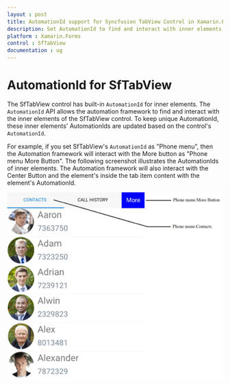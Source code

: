 ```yaml
---
layout : post
title: AutomationId support for Syncfusion TabView Control in Xamarin.Forms
description: Set AutomationId to find and interact with inner elements in TabView .The SfTabView control has built-in `AutomationId` for inner elements.
platform : Xamarin.Forms
control : SfTabView
documentation : ug
---
```


# AutomationId for SfTabView

The SfTabView control has built-in `AutomationId` for inner elements. The `AutomationId` API allows the automation framework to find and interact with the inner elements of the SfTabView control. To keep unique AutomationId, these inner elements' AutomationIds are updated based on the control's `AutomationId`. 

For example, if you set SfTabView's `AutomationId` as "Phone menu", then the Automation framework will interact with the More button as "Phone menu More Button". The following screenshot illustrates the AutomationIds of inner elements. The Automation framework will also interact with the Center Button and the element's inside the tab item content with the element's AutomationId.

![AutomationId Image](images/AutomationId/AutomationId.png)
